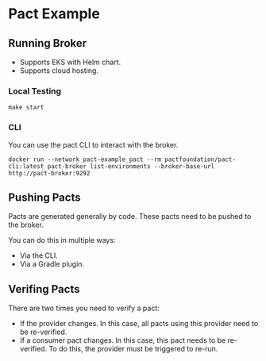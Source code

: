 # Pact Example

## Running Broker

- Supports EKS with Helm chart.
- Supports cloud hosting.

### Local Testing

`make start`

### CLI

You can use the pact CLI to interact with the broker.

`docker run --network pact-example_pact --rm pactfoundation/pact-cli:latest pact-broker list-environments --broker-base-url http://pact-broker:9292`

## Pushing Pacts

Pacts are generated generally by code. These pacts need to be pushed to the broker.

You can do this in multiple ways:

- Via the CLI.
- Via a Gradle plugin.

## Verifing Pacts

There are two times you need to verify a pact:

- If the provider changes. In this case, all pacts using this provider need to be re-verified.
- If a consumer pact changes. In this case, this pact needs to be re-verified. To do this, the provider must be triggered to re-run.
